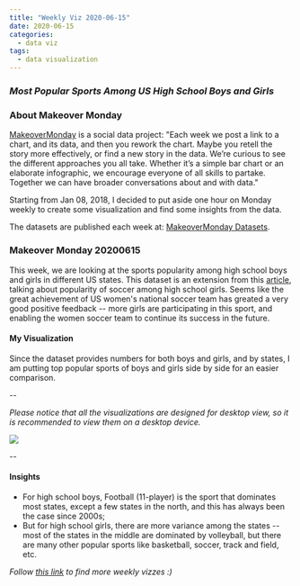 ```yaml
---
title: "Weekly Viz 2020-06-15"
date: 2020-06-15
categories:
  - data viz
tags:
  - data visualization
---
```


### *Most Popular Sports Among US High School Boys and Girls*


### About Makeover Monday

[MakeoverMonday](http://www.makeovermonday.co.uk/) is a social data project:
"Each week we post a link to a chart, and its data, and then you rework the chart.
Maybe you retell the story more effectively, or find a new story in the data.
We’re curious to see the different approaches you all take. Whether it’s a simple bar chart or an elaborate infographic, we encourage everyone of all skills to partake.
Together we can have broader conversations about and with data."

Starting from Jan 08, 2018, I decided to put aside one hour on Monday weekly to create some visualization and find some insights from the data.

The datasets are published each week at: [MakeoverMonday Datasets](http://www.makeovermonday.co.uk/data/).

### Makeover Monday 20200615

This week, we are looking at the sports popularity among high school boys and girls in different US states. This dataset is an extension from this [article](https://fivethirtyeight.com/features/why-is-the-u-s-so-good-at-womens-soccer/), talking about popularity of soccer among high school girls. Seems like the great achievement of US women's national soccer team has greated a very good positive feedback -- more girls are participating in this sport, and enabling the women soccer team to continue its success in the future.  

#### My Visualization

Since the dataset provides numbers for both boys and girls, and by states, I am putting top popular sports of boys and girls side by side for an easier comparison.  

--  

*Please notice that all the visualizations are designed for desktop view, so it is recommended to view them on a desktop device.*  

<div class='tableauPlaceholder' id='viz1592273595659' style='position: relative'>
<noscript><a href='#'>
  <img alt=' ' src='https:&#47;&#47;public.tableau.com&#47;static&#47;images&#47;Ma&#47;MakeOverMonday2020615MostPopularSportsAmongUSHighschool&#47;MostPopularSportsAmongHighschoolers&#47;1_rss.png' style='border: none' />
</a></noscript>
<object class='tableauViz'  style='display:none;'>
  <param name='host_url' value='https%3A%2F%2Fpublic.tableau.com%2F' />
  <param name='embed_code_version' value='3' /> 
  <param name='site_root' value='' />
  <param name='name' value='MakeOverMonday2020615MostPopularSportsAmongUSHighschool&#47;MostPopularSportsAmongHighschoolers' />
  <param name='tabs' value='no' />
  <param name='toolbar' value='yes' />
  <param name='static_image' value='https:&#47;&#47;public.tableau.com&#47;static&#47;images&#47;Ma&#47;MakeOverMonday2020615MostPopularSportsAmongUSHighschool&#47;MostPopularSportsAmongHighschoolers&#47;1.png' />
  <param name='animate_transition' value='yes' />
  <param name='display_static_image' value='yes' />
  <param name='display_spinner' value='yes' />
  <param name='display_overlay' value='yes' />
  <param name='display_count' value='yes' />
</object></div>            
<script type='text/javascript'>       
  var divElement = document.getElementById('viz1592273595659');    
  var vizElement = divElement.getElementsByTagName('object')[0];        
  if ( divElement.offsetWidth > 800 ) { vizElement.style.width='800px';vizElement.style.height='627px';} else if ( divElement.offsetWidth > 500 ) { vizElement.style.width='800px';vizElement.style.height='627px';} else { vizElement.style.width='100%';vizElement.style.height='1077px';}      
  var scriptElement = document.createElement('script');                
  scriptElement.src = 'https://public.tableau.com/javascripts/api/viz_v1.js';   
  vizElement.parentNode.insertBefore(scriptElement, vizElement);             
</script>
  
  
--  

#### Insights
* For high school boys, Football (11-player) is the sport that dominates most states, except a few states in the north, and this has always been the case since 2000s;  
* But for high school girls, there are more variance among the states -- most of the states in the middle are dominated by volleyball, but there are many other popular sports like basketball, soccer, track and field, etc.  


*Follow [this link](https://yudong-94.github.io/personal-website/project/MakeOverMonday2020/) to find more weekly vizzes :)*